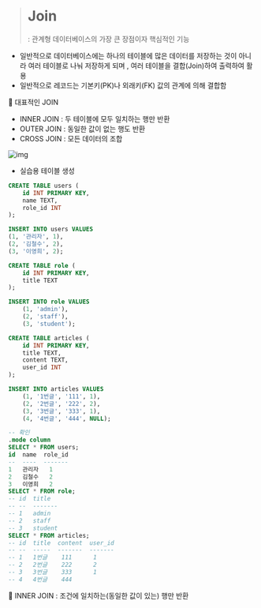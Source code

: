 ># Join
>
>: 관계형 데이터베이스의 가장 큰 장점이자 핵심적인 기능

- 일반적으로 데이터베이스에는 하나의 테이블에 많은 데이터를 저장하는 것이 아니라
  여러 테이블로 나눠 저장하게 되며 , 여러 테이블을 결합(Join)하여 출력하여 활용
- 일반적으로 레코드는 기본키(PK)나 외래키(FK) 값의 관계에 의해 결합함

🧷 대표적인 JOIN

- INNER JOIN : 두 테이블에 모두 일치하는 행만 반환
- OUTER JOIN : 동일한 값이 없는 행도 반환
- CROSS JOIN : 모든 데이터의 조합

![img](https://s3.ap-northeast-2.amazonaws.com/opentutorials-user-file/module/98/1861.png)



- 실습용 테이블 생성

```sql
CREATE TABLE users (
    id INT PRIMARY KEY,
    name TEXT,
    role_id INT
);

INSERT INTO users VALUES
(1, '관리자', 1),
(2, '김철수', 2),
(3, '이영희', 2);

CREATE TABLE role (
    id INT PRIMARY KEY,
    title TEXT
);

INSERT INTO role VALUES 
    (1, 'admin'),
    (2, 'staff'),
    (3, 'student');

CREATE TABLE articles (
    id INT PRIMARY KEY,
    title TEXT,
    content TEXT,
    user_id INT
);

INSERT INTO articles VALUES
    (1, '1번글', '111', 1),
    (2, '2번글', '222', 2),
    (3, '3번글', '333', 1),
    (4, '4번글', '444', NULL);

-- 확인
.mode column
SELECT * FROM users;
id  name  role_id
--  ----  -------
1   관리자   1
2   김철수   2
3   이영희   2
SELECT * FROM role;
-- id  title
-- --  -------
-- 1   admin
-- 2   staff
-- 3   student
SELECT * FROM articles;
-- id  title  content  user_id
-- --  -----  -------  -------
-- 1   1번글    111      1
-- 2   2번글    222      2
-- 3   3번글    333      1
-- 4   4번글    444     
```

📍 INNER JOIN : 조건에 일치하는(동일한 값이 있는) 행만 반환

